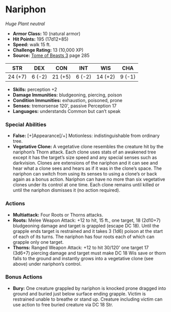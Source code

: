 # Nariphon

*Huge* *Plant* *neutral*

- **Armor Class:** 10 (natural armor)
- **Hit Points:** 195 (17d12+85)
- **Speed:** walk 15 ft.
- **Challenge Rating:** 13 (10,000 XP)
- **Source:** [Tome of Beasts 3](https://koboldpress.com/kpstore/product/tome-of-beasts-3-for-5th-edition/) page 285

| STR | DEX | CON | INT | WIS | CHA |
| --- | --- | --- | --- | --- | --- |
| 24 (+7) | 6 (-2) | 21 (+5) | 6 (-2) | 14 (+2) | 9 (-1) |

- **Skills:** perception +2
- **Damage Immunities:** bludgeoning, piercing, poison
- **Condition Immunities:** exhaustion, poisoned, prone
- **Senses:** tremorsense 120', passive Perception 17
- **Languages:** understands Common but can’t speak
### Special Abilities
- **False:** [+]Appearance[/+] Motionless: indistinguishable from ordinary tree.
- **Vegetative Clone:** A vegetative clone resembles the creature hit by the nariphon’s Thorn attack. Each clone uses stats of an awakened tree except it has the target’s size speed and any special senses such as darkvision. Clones are extensions of the nariphon and it can see and hear what a clone sees and hears as if it was in the clone’s space. The nariphon can switch from using its senses to using a clone’s or back again as a bonus action. Nariphon can have no more than six vegetative clones under its control at one time. Each clone remains until killed or until the nariphon dismisses it (no action required).
### Actions
- **Multiattack:** Four Roots or Thorns attacks.
- **Roots:** Melee Weapon Attack: +12 to hit, 15 ft., one target, 18 (2d10+7) bludgeoning damage and target is grappled (escape DC 18). Until the grapple ends target is restrained and it takes 3 (1d6) poison at the start of each of its turns. The nariphon has four roots each of which can grapple only one target.
- **Thorns:** Ranged Weapon Attack: +12 to hit 30/120' one target 17 (3d6+7) piercing damage and target must make DC 18 Wis save or thorn falls to the ground and instantly grows into a vegetative clone (see above) under nariphon’s control.
### Bonus Actions
- **Bury:** One creature grappled by nariphon is knocked prone dragged into ground and buried just below surface ending grapple. Victim is restrained unable to breathe or stand up. Creature including victim can use action to free buried creature via DC 18 Str.


